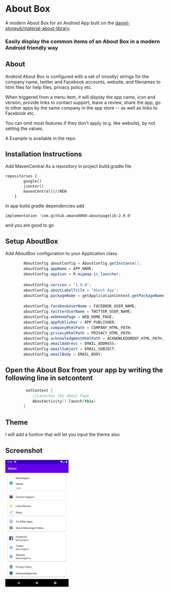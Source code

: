 # About Box
A modern About Box for an Android App built on the [daniel-stoneuk/material-about-library](https://github.com/daniel-stoneuk/material-about-library).

### Easily display the common items of an About Box in a modern Android friendly way

## About

Android About Box is configured with a set of (mostly) strings for the company name, twitter and Facebook accounts, website, and filenames to html files for help files, privacy policy etc.

When triggered from a menu item, it will display the app name, icon and version, provide links to contact support, leave a review, share the app, go to other apps by the same company in the app store -- as well as links to Facebook etc.

You can omit most features if they don't apply (e.g. like website), by not setting the values.


A Example is available in the repo 

## Installation Instructions
Add MavenCentral As a repository in project build.gradle file
```
repositories {
        google()
        jcenter()
        mavenCentral()//NEW
    }
```

In app build.gradle dependencies add 

```
implementation 'com.github.amanv8060:aboutpagelib:2.0.0'
```

and you are good to go 

## Setup AboutBox

Add AboutBox configuration to your Application class

```java
        AboutConfig aboutConfig = AboutConfig.getInstance();
        aboutConfig.appName = APP_NAME;
        aboutConfig.appIcon = R.mipmap.ic_launcher;

        aboutConfig.version = "1.0.0";
        aboutConfig.aboutLabelTitle = "About App";
        aboutConfig.packageName = getApplicationContext.getPackageName;

        aboutConfig.facebookUserName = FACEBOOK_USER_NAME;
        aboutConfig.twitterUserName = TWITTER_USER_NAME;
        aboutConfig.webHomePage = WEB_HOME_PAGE;
        aboutConfig.appPublisher = APP_PUBLISHER;
        aboutConfig.companyHtmlPath = COMPANY_HTML_PATH;
        aboutConfig.privacyHtmlPath = PRIVACY_HTML_PATH;
        aboutConfig.acknowledgmentHtmlPath = ACKNOWLEDGMENT_HTML_PATH;
        aboutConfig.emailAddress = EMAIL_ADDRESS;
        aboutConfig.emailSubject = EMAIL_SUBJECT;
        aboutConfig.emailBody = EMAIL_BODY;


```

## Open the About Box from your app by writing the following line in setcontent

```kotlin
         setContent {
            //Launches the about Page
            AboutActivity().launch(this)
        }
```


## Theme
I will add a funtion that will let you input the theme also

## Screenshot
<img src="Screenshot_1615223933.png?raw=true" height=400 width =200>
